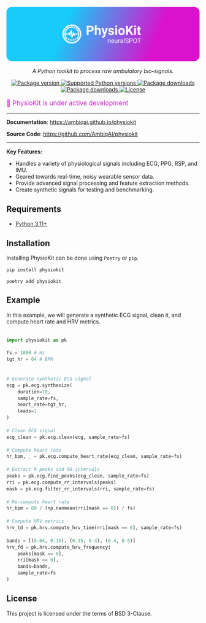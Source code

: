 <p align="center">
  <a href="https://github.com/AmbiqAI/physiokit"><img src="./docs/assets/physiokit-banner.png" alt="PhysioKit"></a>
</p>

<p align="center">
    <em>A Python toolkit to process raw ambulatory bio-signals. </em>
</p>

<p align="center">
<a href="https://pypi.org/project/physiokit" target="_blank">
    <img src="https://img.shields.io/pypi/v/physiokit?color=%2334D058&label=pypi%20package" alt="Package version">
</a>
<a href="https://pypi.org/project/physiokit" target="_blank">
    <img src="https://img.shields.io/pypi/pyversions/physiokit.svg?color=%2334D058" alt="Supported Python versions">
</a>
<a href="https://pypi.python.org/pypi/physiokit" target="_blank">
    <img src="https://img.shields.io/pypi/dm/physiokit.svg?color=%2334D058" alt="Package downloads">
</a>
<a href="https://github.com/AmbiqAI/physiokit" target="_blank">
    <img src="https://img.shields.io/github/stars/AmbiqAI/physiokit.svg?color=%2334D058" alt="Package downloads">
</a>
<a href="https://github.com/AmbiqAI/physiokit/LICENSE" target="_blank">
    <img src="https://img.shields.io/pypi/l/physiokit" alt="License">
</a>
</p>

<p style="color:rgb(201,48,198); font-size: 1.2em;">
🚧 PhysioKit is under active development
</p>

---

**Documentation**: <a href="https://ambiqai.github.io/physiokit" target="_blank">https://ambiqai.github.io/physiokit</a>

**Source Code**: <a href="https://github.com/AmbiqAI/physiokit" target="_blank">https://github.com/AmbiqAI/physiokit</a>

---

**Key Features:**

* Handles a variety of physiological signals including ECG, PPG, RSP, and IMU.
* Geared towards real-time, noisy wearable sensor data.
* Provide advanced signal processing and feature extraction methods.
* Create synthetic signals for testing and benchmarking.

## Requirements

* [Python 3.11+](https://www.python.org)

## Installation

Installing PhysioKit can be done using `Poetry` or `pip`.

```console
pip install physiokit
```

```console
poetry add physiokit
```

## Example

In this example, we will generate a synthetic ECG signal, clean it, and compute heart rate and HRV metrics.

```python

import physiokit as pk

fs = 1000 # Hz
tgt_hr = 64 # BPM


# Generate synthetic ECG signal
ecg = pk.ecg.synthesize(
    duration=10,
    sample_rate=fs,
    heart_rate=tgt_hr,
    leads=1
)

# Clean ECG signal
ecg_clean = pk.ecg.clean(ecg, sample_rate=fs)

# Compute heart rate
hr_bpm, _ = pk.ecg.compute_heart_rate(ecg_clean, sample_rate=fs)

# Extract R-peaks and RR-intervals
peaks = pk.ecg.find_peaks(ecg_clean, sample_rate=fs)
rri = pk.ecg.compute_rr_intervals(peaks)
mask = pk.ecg.filter_rr_intervals(rri, sample_rate=fs)

# Re-compute heart rate
hr_bpm = 60 / (np.nanmean(rri[mask == 0]) / fs)

# Compute HRV metrics
hrv_td = pk.hrv.compute_hrv_time(rri[mask == 0], sample_rate=fs)

bands = [(0.04, 0.15), (0.15, 0.4), (0.4, 0.5)]
hrv_fd = pk.hrv.compute_hrv_frequency(
    peaks[mask == 0],
    rri[mask == 0],
    bands=bands,
    sample_rate=fs
)

```

## License

This project is licensed under the terms of BSD 3-Clause.
